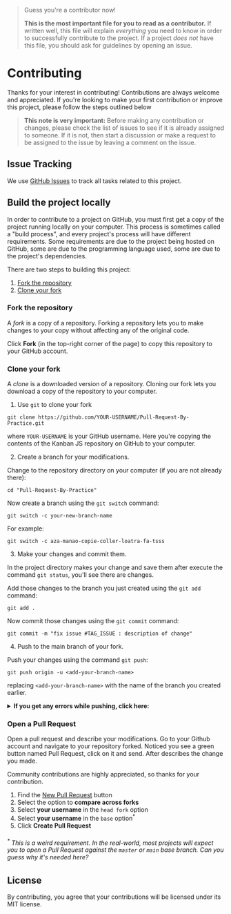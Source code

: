 > Guess you're a contributor now!
>
> **This is the most important file for you to read as a contributor.** If written well, this file will explain *everything* you need to know in order to successfully contribute to the project. If a project *does not* have this file, you should ask for guidelines by opening an issue.

# Contributing

Thanks for your interest in contributing! Contributions are always welcome and appreciated. If you're looking to make your first contribution or improve this project, please follow the steps outlined below
> **This note is very important:**
> Before making any contribution or changes, please check the list of issues to see if it is already assigned to someone. If it is not, then start a discussion or make a request to be assigned to the issue by leaving a comment on the issue.

## Issue Tracking

We use [GitHub Issues](https://github.com/ThierryRakotomanana/Pull-Request-By-Practice/issues) to track all tasks related to this project.

## Build the project locally

In order to contribute to a project on GitHub, you must first get a copy of the project running locally on your computer. This process is sometimes called a "build process", and every project's process will have different requirements. Some requirements are due to the project being hosted on GitHub, some are due to the programming language used, some are due to the project's dependencies.

There are two steps to building this project:

1. [Fork the repository](#fork-the-repository)
2. [Clone your fork](#clone-your-fork)

### Fork the repository

A *fork* is a copy of a repository. Forking a repository lets you to make changes to your copy without affecting any of the original code.

Click **Fork** (in the top-right corner of the page) to copy this repository to your GitHub account.

### Clone your fork

A *clone* is a downloaded version of a repository. Cloning our fork lets you download a copy of the repository to your computer.

1. Use `git` to clone your fork

```shell
git clone https://github.com/YOUR-USERNAME/Pull-Request-By-Practice.git
```

where `YOUR-USERNAME` is your GitHub username. Here you're copying the contents of the Kanban JS repository on GitHub to your computer.

2. Create a branch for your modifications.

Change to the repository directory on your computer (if you are not already there):

```shell
cd "Pull-Request-By-Practice"
```

Now create a branch using the `git switch` command:

```shell
git switch -c your-new-branch-name
```

For example:

```shell
git switch -c aza-manao-copie-coller-loatra-fa-tsss
```

3. Make your changes and commit them.

In the project directory makes your change and save them after execute the command `git status`, you'll see there are changes.

Add those changes to the branch you just created using the `git add` command:

```shell
git add .
```

Now commit those changes using the `git commit` command:

```shell
git commit -m "fix issue #TAG_ISSUE : description of change"
```

4. Push to the main branch of your fork.

Push your changes using the command `git push`:

```shell
git push origin -u <add-your-branch-name>
```

replacing `<add-your-branch-name>` with the name of the branch you created earlier.

<details>
<summary> <strong>If you get any errors while pushing, click here:</strong> </summary>

* ### Authentication Error

     <pre>remote: Support for password authentication was removed on August 13, 2021. Please use a personal access token instead.
  remote: Please see https://github.blog/2020-12-15-token-authentication-requirements-for-git-operations/ for more information.
  fatal: Authentication failed for 'https://github.com/<your-username>/first-contributions.git/'</pre>  
   Go to [GitHub's tutorial](https://docs.github.com/en/authentication/connecting-to-github-with-ssh/adding-a-new-ssh-key-to-your-github-account) on generating and configuring an SSH key to your account.

</details>

### Open a Pull Request

Open a pull request and describe your modifications.
Go to your Github account and navigate to your repository forked. Noticed you see a green button named Pull Request, click on it and send. After describes the change you made.

Community contributions are highly appreciated, so thanks for your contribution.

1. Find the [New Pull Request](https://github.com/ThierryRakotomanana/Pull-Request-By-Practice/compare/) button
2. Select the option to **compare across forks**
3. Select **your username** in the `head fork` option
4. Select **your username** in the `base` option<sup>*</sup>
5. Click **Create Pull Request**

###### <sup>*</sup> This is a weird requirement. In the real-world, most projects will expect you to open a Pull Request against the `master` or `main` base branch. Can you guess why it's needed here?

## License

By contributing, you agree that your contributions will be licensed under its MIT license.
